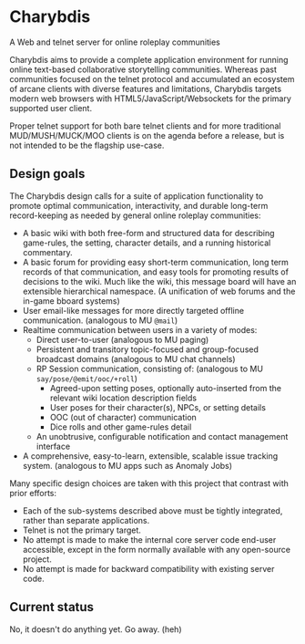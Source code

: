 Charybdis
=========

A Web and telnet server for online roleplay communities

Charybdis aims to provide a complete application environment for running online text-based collaborative storytelling communities.  Whereas past communities focused on the telnet protocol and accumulated an ecosystem of arcane clients with diverse features and limitations, Charybdis targets modern web browsers with HTML5/JavaScript/Websockets for the primary supported user client.

Proper telnet support for both bare telnet clients and for more traditional MUD/MUSH/MUCK/MOO clients is on the agenda before a release, but is not intended to be the flagship use-case.

## Design goals

The Charybdis design calls for a suite of application functionality to promote optimal communication, interactivity, and durable long-term record-keeping as needed by general online roleplay communities:
* A basic wiki with both free-form and structured data for describing game-rules, the setting, character details, and a running historical commentary.
* A basic forum for providing easy short-term communication, long term records of that communication, and easy tools for promoting results of decisions to the wiki.  Much like the wiki, this message board will have an extensible hierarchical namespace. (A unification of web forums and the in-game bboard systems)
* User email-like messages for more directly targeted offline communication. (analogous to MU `@mail`)
* Realtime communication between users in a variety of modes:
    * Direct user-to-user (analogous to MU paging)
    * Persistent and transitory topic-focused and group-focused broadcast domains (analogous to MU chat channels)
    * RP Session communication, consisting of: (analogous to MU `say/pose/@emit/ooc/+roll`)
        * Agreed-upon setting poses, optionally auto-inserted from the relevant wiki location description fields
        * User poses for their character(s), NPCs, or setting details
        * OOC (out of character) communication
        * Dice rolls and other game-rules detail
    * An unobtrusive, configurable notification and contact management interface
* A comprehensive, easy-to-learn, extensible, scalable issue tracking system. (analogous to MU apps such as Anomaly Jobs)

Many specific design choices are taken with this project that contrast with prior efforts:
* Each of the sub-systems described above must be tightly integrated, rather than separate applications.
* Telnet is not the primary target.
* No attempt is made to make the internal core server code end-user accessible, except in the form normally available with any open-source project.
* No attempt is made for backward compatibility with existing server code.

## Current status

No, it doesn't do anything yet.  Go away.  (heh)
